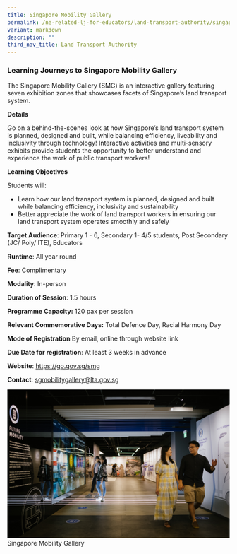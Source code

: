```yaml
---
title: Singapore Mobility Gallery
permalink: /ne-related-lj-for-educators/land-transport-authority/singapore-mobility-gallery/
variant: markdown
description: ""
third_nav_title: Land Transport Authority
---
```

### Learning Journeys to Singapore Mobility Gallery

The Singapore Mobility Gallery (SMG) is an interactive gallery featuring seven exhibition zones that showcases facets of Singapore’s land transport system.

**Details**

Go on a behind-the-scenes look at how Singapore’s land transport system is planned, designed and built, while balancing efficiency, liveability and inclusivity through technology! Interactive activities and multi-sensory exhibits provide students the opportunity to better understand and experience the work of public transport workers!

**Learning Objectives**

Students will: 
* Learn how our land transport system is planned, designed and built while balancing efficiency, inclusivity and sustainability 
* Better appreciate the work of land transport workers in ensuring our land transport system operates smoothly and safely

**Target Audience**: Primary 1 - 6, Secondary 1- 4/5 students, Post Secondary (JC/ Poly/ ITE), Educators

**Runtime**: All year round

**Fee**: Complimentary

**Modality**: In-person

**Duration of Session**: 1.5 hours

**Programme Capacity:** 120 pax per session

**Relevant Commemorative Days:** Total Defence Day, Racial Harmony Day

**Mode of Registration** By email, online through website link

**Due Date for registration**: At least 3 weeks in advance

**Website**: https://go.gov.sg/smg

**Contact**: sgmobilitygallery@lta.gov.sg

![](/images/LTA_moblity_gallery.jpg)Singapore Mobility Gallery
